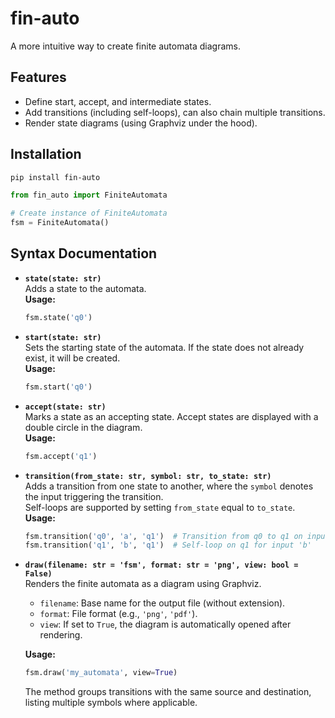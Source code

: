 # fin-auto

A more intuitive way to create finite automata diagrams.

## Features

- Define start, accept, and intermediate states.
- Add transitions (including self-loops), can also chain multiple transitions.
- Render state diagrams (using Graphviz under the hood).

## Installation

```bash
pip install fin-auto
```

```python
from fin_auto import FiniteAutomata

# Create instance of FiniteAutomata
fsm = FiniteAutomata()
```

## Syntax Documentation

- **`state(state: str)`**  
    Adds a state to the automata.  
    **Usage:**  
    ```python
    fsm.state('q0')
    ```

- **`start(state: str)`**  
    Sets the starting state of the automata. If the state does not already exist, it will be created.  
    **Usage:**  
    ```python
    fsm.start('q0')
    ```

- **`accept(state: str)`**  
    Marks a state as an accepting state. Accept states are displayed with a double circle in the diagram.  
    **Usage:**  
    ```python
    fsm.accept('q1')
    ```

- **`transition(from_state: str, symbol: str, to_state: str)`**  
    Adds a transition from one state to another, where the `symbol` denotes the input triggering the transition.  
    Self-loops are supported by setting `from_state` equal to `to_state`.  
    **Usage:**  
    ```python
    fsm.transition('q0', 'a', 'q1')  # Transition from q0 to q1 on input 'a'
    fsm.transition('q1', 'b', 'q1')  # Self-loop on q1 for input 'b'
    ```

- **`draw(filename: str = 'fsm', format: str = 'png', view: bool = False)`**  
    Renders the finite automata as a diagram using Graphviz.
    - `filename`: Base name for the output file (without extension).
    - `format`: File format (e.g., `'png'`, `'pdf'`).
    - `view`: If set to `True`, the diagram is automatically opened after rendering.
    
    **Usage:**  
    ```python
    fsm.draw('my_automata', view=True)
    ```
    The method groups transitions with the same source and destination, listing multiple symbols where applicable.